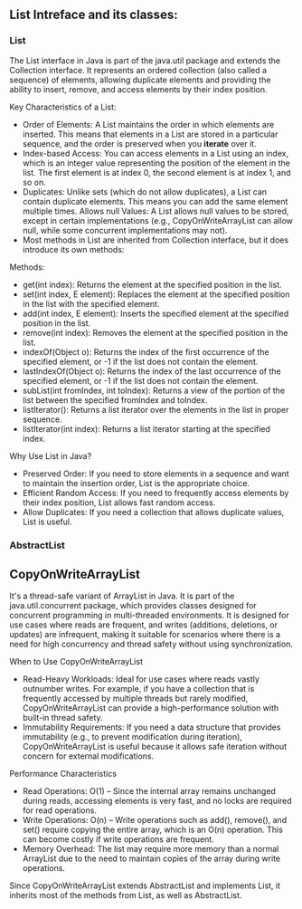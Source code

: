 ## List Intreface and its classes:

### List

The List interface in Java is part of the java.util package and extends the Collection interface. It represents an ordered collection (also called a sequence) of elements, allowing duplicate elements and providing the ability to insert, remove, and access elements by their index position.

Key Characteristics of a List:
+ Order of Elements: A List maintains the order in which elements are inserted. This means that elements in a List are stored in a particular sequence, and the order is preserved when you **iterate** over it.
+ Index-based Access: You can access elements in a List using an index, which is an integer value representing the position of the element in the list. The first element is at index 0, the second element is at index 1, and so on.
+ Duplicates: Unlike sets (which do not allow duplicates), a List can contain duplicate elements. This means you can add the same element multiple times.
Allows null Values: A List allows null values to be stored, except in certain implementations (e.g., CopyOnWriteArrayList can allow null, while some concurrent implementations may not).
+ Most methods in List are inherited from Collection interface, but it does introduce its own methods:

Methods:
- get(int index): Returns the element at the specified position in the list.
- set(int index, E element): Replaces the element at the specified position in the list with the specified element.
- add(int index, E element): Inserts the specified element at the specified position in the list.
- remove(int index): Removes the element at the specified position in the list.
- indexOf(Object o): Returns the index of the first occurrence of the specified element, or -1 if the list does not contain the element.
- lastIndexOf(Object o): Returns the index of the last occurrence of the specified element, or -1 if the list does not contain the element.
- subList(int fromIndex, int toIndex): Returns a view of the portion of the list between the specified fromIndex and toIndex.
- listIterator(): Returns a list iterator over the elements in the list in proper sequence.
- listIterator(int index): Returns a list iterator starting at the specified index.

Why Use List in Java?
- Preserved Order: If you need to store elements in a sequence and want to maintain the insertion order, List is the appropriate choice.
- Efficient Random Access: If you need to frequently access elements by their index position, List allows fast random access.
- Allow Duplicates: If you need a collection that allows duplicate values, List is useful.


### AbstractList

## CopyOnWriteArrayList

It's a thread-safe variant of ArrayList in Java. It is part of the java.util.concurrent package, which provides classes designed for concurrent programming in multi-threaded environments. It is designed for use cases where reads are frequent, and writes (additions, deletions, or updates) are infrequent, making it suitable for scenarios where there is a need for high concurrency and thread safety without using synchronization.

When to Use CopyOnWriteArrayList
- Read-Heavy Workloads: Ideal for use cases where reads vastly outnumber writes. For example, if you have a collection that is frequently accessed by multiple threads but rarely modified, CopyOnWriteArrayList can provide a high-performance solution with built-in thread safety.
- Immutability Requirements: If you need a data structure that provides immutability (e.g., to prevent modification during iteration), CopyOnWriteArrayList is useful because it allows safe iteration without concern for external modifications.

Performance Characteristics
- Read Operations: O(1) – Since the internal array remains unchanged during reads, accessing elements is very fast, and no locks are required for read operations.
- Write Operations: O(n) – Write operations such as add(), remove(), and set() require copying the entire array, which is an O(n) operation. This can become costly if write operations are frequent.
- Memory Overhead: The list may require more memory than a normal ArrayList due to the need to maintain copies of the array during write operations.

Since CopyOnWriteArrayList extends AbstractList and implements List, it inherits most of the methods from List, as well as AbstractList. 
